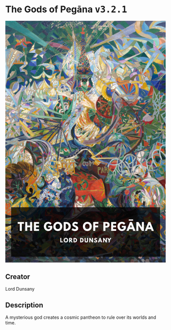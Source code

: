 
# The Gods of Pegāna <kbd>v3.2.1</kbd>

<center>
  <img src="./cover-1024.jpg"/>
</center>

## Creator
Lord Dunsany

## Description
A mysterious god creates a cosmic pantheon to rule over its worlds and time.
